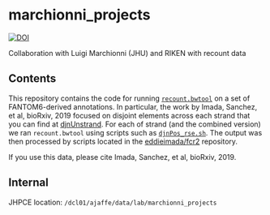 # marchionni_projects
[![DOI](https://zenodo.org/badge/82967875.svg)](https://zenodo.org/badge/latestdoi/82967875)

Collaboration with Luigi Marchionni (JHU) and RIKEN with recount data


## Contents

This repository contains the code for running [`recount.bwtool`](https://github.com/LieberInstitute/recount.bwtool) on a set of FANTOM6-derived annotations. In particular, the work by Imada, Sanchez, et al, bioRxiv, 2019 focused on disjoint elements across each strand that you can find at [djnUnstrand](/djnUnstrand). For each of strand (and the combined version) we ran `recount.bwtool` using scripts such as [`djnPos_rse.sh`](https://github.com/LieberInstitute/marchionni_projects/blob/master/djnUnstrand/DjnPos/djnPos_rse.sh). The output was then processed by scripts located in the [eddieimada/fcr2](https://github.com/eddieimada/fcr2) repository.


If you use this data, please cite Imada, Sanchez, et al, bioRxiv, 2019.

## Internal

JHPCE location: `/dcl01/ajaffe/data/lab/marchionni_projects`
